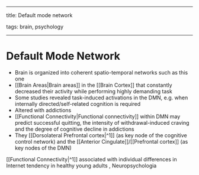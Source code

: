 
---

title: Default mode network

tags: brain, psychology

---

# Default Mode Network
- Brain is organized into coherent spatio-temporal networks such as this one
- [[Brain Areas|Brain areas]] in the [[Brain Cortex]] that constantly decreased their activity while performing highly demanding task
- Some studies revealed task-induced activations in the DMN, e.g. when internally directed/self-related cognition is required
- Altered with addictions
- [[Functional Connectivity|Functional connectivity]] within DMN may predict successful quitting, the intensity of withdrawal-induced craving and the degree of cognitive decline in addictions
- They [[Dorsolateral Prefrontal cortex|^1]] (as key node of the cognitive control network) and the [[Anterior Cingulate]]/[[Prefrontal cortex]] (as key nodes of the DMN)

[[Functional Connectivity|^1]] associated with individual differences in Internet tendency in healthy young adults , Neuropsychologia


















































































